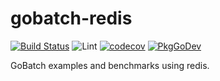 # gobatch-redis

[![Build Status](https://travis-ci.org/MasterOfBinary/gobatch-redis.svg?branch=master)](https://travis-ci.org/MasterOfBinary/gobatch-redis)
![Lint](https://github.com/MasterOfBinary/gobatch-redis/workflows/Lint/badge.svg?branch=master)
[![codecov](https://codecov.io/gh/MasterOfBinary/gobatch-redis/branch/master/graph/badge.svg)](https://codecov.io/gh/MasterOfBinary/gobatch-redis)
[![PkgGoDev](https://pkg.go.dev/badge/github.com/MasterOfBinary/gobatch-redis)](https://pkg.go.dev/github.com/MasterOfBinary/gobatch-redis)

GoBatch examples and benchmarks using redis.
